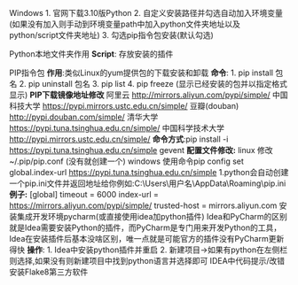 Windows
	1. 官网下载3.10版Python
	2. 自定义安装路径并勾选自动加入环境变量(如果没有加入则手动到环境变量path中加入python文件夹地址以及python/script文件夹地址)
	3. 勾选pip指令包安装(默认勾选)

Python本地文件夹作用
	**Script**: 存放安装的插件

PIP指令包
	**作用**:类似Linux的yum提供包的下载安装和卸载
	**命令**:
	1. pip install 包名
	2. pip uninstall 包名
	3. pip list 
	4. pip freeze     (显示已经安装的包并以指定格式显示)
	**PIP下载镜像地址修改**
	阿里云 http://mirrors.aliyun.com/pypi/simple/
	中国科技大学 https://pypi.mirrors.ustc.edu.cn/simple/
	豆瓣(douban) http://pypi.douban.com/simple/
	清华大学 https://pypi.tuna.tsinghua.edu.cn/simple/
	中国科学技术大学 http://pypi.mirrors.ustc.edu.cn/simple/
	**命令方式**:pip install -i https://pypi.tuna.tsinghua.edu.cn/simple gevent
	**配置文件修改:**
	linux
		修改 ~/.pip/pip.conf (没有就创建一个)
	windows
		使用命令pip config set global.index-url https://pypi.tuna.tsinghua.edu.cn/simple
		1.python会自动创建一个pip.ini文件并返回地址给你例如:C:\\Users\\用户名\\AppData\\Roaming\\pip.ini
	**例子:**
	[global]
	timeout = 6000
	index-url = https://mirrors.aliyun.com/pypi/simple/
	trusted-host = mirrors.aliyun.com
安装集成开发环境pycharm(或直接使用idea加python插件)
	Idea和PyCharm的区别就是Idea需要安装Python的插件，而PyCharm是专门用来开发Python的工具，Idea在安装插件后基本没啥区别，唯一点就是可能官方的插件没有PyCharm更新得快
	**操作**:
	1. Idea中安装python插件并重启
	2. 新建项目->如果有python在左侧栏则选择,如果没有则新建项目中找到python语言并选择即可
IDEA中代码提示/改错
	安装Flake8第三方软件






